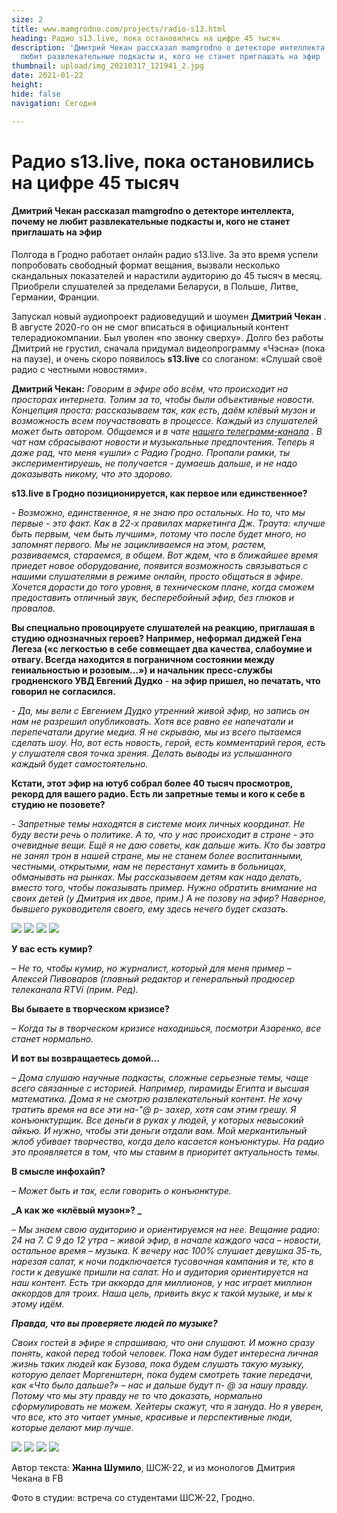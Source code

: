 ```yaml
---
size: 2
title: www.mamgrodno.com/projects/radio-s13.html
heading: Радио s13.live, пока остановились на цифре 45 тысяч
description: 'Дмитрий Чекан рассказал mamgrodno о детекторе интеллекта, почему не
  любит развлекательные подкасты и, кого не станет приглашать на эфир  '
thumbnail: upload/img_20210317_121941_2.jpg
date: 2021-01-22
height: 
hide: false
navigation: Сегодня

---
```

# **Радио s13.live, пока остановились на цифре 45 тысяч**

#### Дмитрий Чекан рассказал mamgrodno о детекторе интеллекта, почему не любит развлекательные подкасты и, кого не станет приглашать на эфир

Полгода в Гродно работает онлайн радио s13.live. За это время успели попробовать свободный формат вещания, вызвали несколько скандальных показателей и нарастили аудиторию до 45 тысяч в месяц. Приобрели слушателей за пределами Беларуси, в Польше, Литве, Германии, Франции.

Запускал новый аудиопроект радиоведущий и шоумен **Дмитрий Чекан** . В августе 2020-го он не смог вписаться в официальный контент телерадиокомпании. Был уволен «по звонку сверху». Долго без работы Дмитрий не грустил, сначала придумал видеопрограмму «Чэсна» (пока на паузе), и очень скоро появилось **s13.live** со слоганом: «Слушай своё радио с честными новостями».

**Дмитрий Чекан:**  _Говорим в эфире обо всём, что происходит на просторах интернета. Топим за то, чтобы были объективные новости. Концепция проста: рассказываем так, как есть, даём клёвый музон и возможность всем поучаствовать в процессе. Каждый из слушателей может быть автором. Общаемся и в чате_  [_нашего телеграмм-канала_](https://t.me/s13radio)  _. В чат нам сбрасывают новости и музыкальные предпочтения. Теперь я даже рад, что меня «ушли» с Радио Гродно. Пропали рамки, ты экспериментируешь, не получается - думаешь дальше, и не надо доказывать никому, что это здорово._

**s13.live в Гродно позиционируется, как первое или единственное?**

_- Возможно, единственное, я не знаю про остальных. Но то, что мы первые - это факт. Как в 22-х правилах маркетинга Дж. Траута: «лучше быть первым, чем быть лучшим», потому что после будет много, но запомнят первого. Мы не зацикливаемся на этом, растем, развиваемся, стараемся, в общем. Вот ждем, что в ближайшее время приедет новое оборудование, появится возможность связываться с нашими слушателями в режиме онлайн, просто общаться в эфире. Хочется дорасти до того уровня, в техническом плане, когда сможем предоставить отличный звук, бесперебойный эфир, без глюков и провалов._

**Вы специально провоцируете слушателей на реакцию, приглашая в студию однозначных героев? Например, неформал диджей Гена Легеза («с легкостью в себе совмещает два качества, слабоумие и отвагу. Всегда находится в пограничном состоянии между гениальностью и розовым…») и начальник пресс-службы гродненского УВД Евгений Дудко**  _-_  **на эфир пришел, но печатать, что говорил не согласился.**

_- Да, мы вели с Евгением Дудко утренний живой эфир, но запись он нам не разрешил опубликовать. Хотя все равно ее напечатали и перепечатали другие медиа. Я не скрываю, мы из всего пытаемся сделать шоу. Но, вот есть новость, герой, есть комментарий героя, есть у слушателя своя точка зрения. Делать выводы из услышанного каждый будет самостоятельно._

**Кстати, этот эфир на ютуб собрал более 40 тысяч просмотров, рекорд для вашего радио. Есть ли запретные темы и кого к себе в студию не позовете?**

_- Запретные темы находятся в системе моих личных координат. Не буду вести речь о политике. А то, что у нас происходит в стране - это очевидные вещи. Ещё я не даю советы, как дальше жить. Кто бы завтра не занял трон в нашей стране, мы не станем более воспитанными, честными, открытыми, нам не перестанут хамить в больницах, обманывать на рынках. Мы рассказываем детям как надо делать, вместо того, чтобы показывать пример. Нужно обратить внимание на своих детей (у Дмитрия их двое, прим.) А не позову на эфир? Наверное, бывшего руководителя своего, ему здесь нечего будет сказать._

<div class="gallery4">
<!-- Смените gallery2 на gallery3 или gallery4, цифра определяет количество картинок в одном ряду -->
<a href="https://imgur.com/xNTx1rG"><img src="https://i.imgur.com/xNTx1rG.jpg"></a>
<a href="https://imgur.com/cb5NMpS"><img src="https://i.imgur.com/cb5NMpS.jpg"></a>
<a href="https://imgur.com/aC3zE53"><img src="https://i.imgur.com/aC3zE53.jpg"></a>
<a href="https://imgur.com/DxlZE8v"><img src="https://i.imgur.com/DxlZE8v.jpg"></a>
</div>

**У вас есть кумир?**

_– Не то, чтобы кумир, но журналист, который для меня пример – Алексей Пивоваров (главный редактор и генеральный продюсер телеканала RTVi (прим. Ред)._

**Вы бываете в творческом кризисе?**

_– Когда ты в творческом кризисе находишься, посмотри Азаренко, все станет нормально._

**И вот вы возвращаетесь домой…**

_– Дома слушаю научные подкасты, сложные серьезные темы, чаще всего связанные с историей. Например, пирамиды Египта и высшая математика. Дома я не смотрю развлекательный контент. Не хочу тратить время на все эти на-"@ р- захер, хотя сам этим грешу. Я конъюнктурщик. Все деньги в руках у людей, у которых невысокий айкью. И нужно, чтобы эти деньги отдали вам. Мой меркантильный жлоб убивает творчество, когда дело касается конъюнктуры. На радио это проявляется в том, что мы ставим в приоритет актуальность темы._

**В смысле инфохайп?**

_– Может быть и так, если говорить о конъюнктуре._

**_А как же «клёвый музон»? _**

_– Мы знаем свою аудиторию и ориентируемся на нее. Вещание радио: 24 на 7. С 9 до 12 утра – живой эфир, в начале каждого часа – новости, остальное время – музыка. К вечеру нас 100% слушает девушка 35-ть, нарезая салат, к ночи подключается тусовочная кампания и те, кто в гости к девушке пришли на салат. Но и аудитория ориентируется на наш контент. Есть три аккорда для миллионов, у нас играет миллион аккордов для троих. Наша цель, привить вкус к такой музыке, и мы к этому идём._

**_Правда, что вы проверяете людей по музыке?_**

_Своих гостей в эфире я спрашиваю, что они слушают. И можно сразу понять, какой перед тобой человек. Пока нам будет интересна личная жизнь таких людей как Бузова, пока будем слушать такую музыку, которую делает Моргенштерн, пока будем смотреть такие передачи, как «Что было дальше?» – нас и дальше будут п- @ за нашу правду. Потому что мы эту правду не то что доказать, нормально сформулировать не можем. Хейтеры скажут, что я зануда. Но я уверен, что все, кто это читает умные, красивые и перспективные люди, которые делают мир лучше._

<div class="gallery4">
<!-- Смените gallery2 на gallery3 или gallery4, цифра определяет количество картинок в одном ряду -->
<a href="https://imgur.com/Ae3N2x3"><img src="https://i.imgur.com/Ae3N2x3.jpg"></a>
<a href="https://imgur.com/k7zp9fD"><img src="https://i.imgur.com/k7zp9fD.jpg"></a>
<a href="https://imgur.com/swc55Xn"><img src="https://i.imgur.com/swc55Xn.jpg"></a>
<a href="https://imgur.com/pupq7yY"><img src="https://i.imgur.com/pupq7yY.jpg"></a>
</div>

Автор текста: **Жанна Шумило**, ШСЖ-22, и из монологов Дмитрия Чекана в FB

Фото в студии: встреча со студентами ШСЖ-22, Гродно.